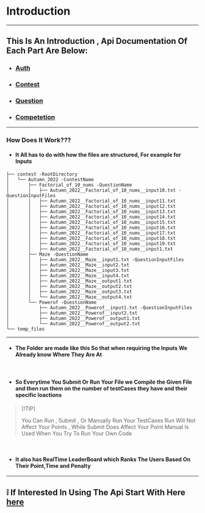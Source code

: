 # Introduction
<hr>

## This Is An Introduction , Api Documentation Of Each Part Are Below:
* ### [Auth](./Auth.md)
* ### [Contest](./Contest.md)
* ### [Question](./Question.md)
* ### [Competetion](./Competetion.md)

<hr>

### How Does It Work???
* #### It All has to do with how the files are structured, For example for Inputs
```shell
├── contest -RootDirectory
│   └── Autumn_2022 -ContestName
│       ├── Factorial_of_10_nums -QuestionName
│       │   ├── Autumn_2022__Factorial_of_10_nums__input10.txt -QuestionInputFiles
│       │   ├── Autumn_2022__Factorial_of_10_nums__input11.txt
│       │   ├── Autumn_2022__Factorial_of_10_nums__input12.txt
│       │   ├── Autumn_2022__Factorial_of_10_nums__input13.txt
│       │   ├── Autumn_2022__Factorial_of_10_nums__input14.txt
│       │   ├── Autumn_2022__Factorial_of_10_nums__input15.txt
│       │   ├── Autumn_2022__Factorial_of_10_nums__input16.txt
│       │   ├── Autumn_2022__Factorial_of_10_nums__input17.txt
│       │   ├── Autumn_2022__Factorial_of_10_nums__input18.txt
│       │   ├── Autumn_2022__Factorial_of_10_nums__input19.txt
│       │   ├── Autumn_2022__Factorial_of_10_nums__input1.txt
│       ├── Maze -QuestionName
│       │   ├── Autumn_2022__Maze__input1.txt -QuestionInputFiles
│       │   ├── Autumn_2022__Maze__input2.txt
│       │   ├── Autumn_2022__Maze__input3.txt
│       │   ├── Autumn_2022__Maze__input4.txt
│       │   ├── Autumn_2022__Maze__output1.txt
│       │   ├── Autumn_2022__Maze__output2.txt
│       │   ├── Autumn_2022__Maze__output3.txt
│       │   └── Autumn_2022__Maze__output4.txt
│       └── Powerof -QuestionName
│           ├── Autumn_2022__Powerof__input1.txt -QuestionInputFiles
│           ├── Autumn_2022__Powerof__input2.txt
│           ├── Autumn_2022__Powerof__output1.txt
│           └── Autumn_2022__Powerof__output2.txt
└── temp_files
```
<hr>

* #### The Folder are made like this So that when requiring the Inputs We Already know Where They Are At
<br>

* #### So Everytime You Submit Or Run Your File we Compile the Given File and then run them on the number of testCases they have and their specific loactions
> \[!TIP]
>
> You Can Run , Submit , Or Manually Run Your TestCases
> Run Will Not Affect Your Points , While Submit Does Affect Your Point
> Manual Is Used When You Try To Run Your Own Code
<br>

* #### It also has RealTime LeaderBoard which Ranks The Users Based On Their Point,Time and Penalty
<hr>

## :grey_exclamation: If Interested In Using The Api Start With Here [here](./Auth.md)